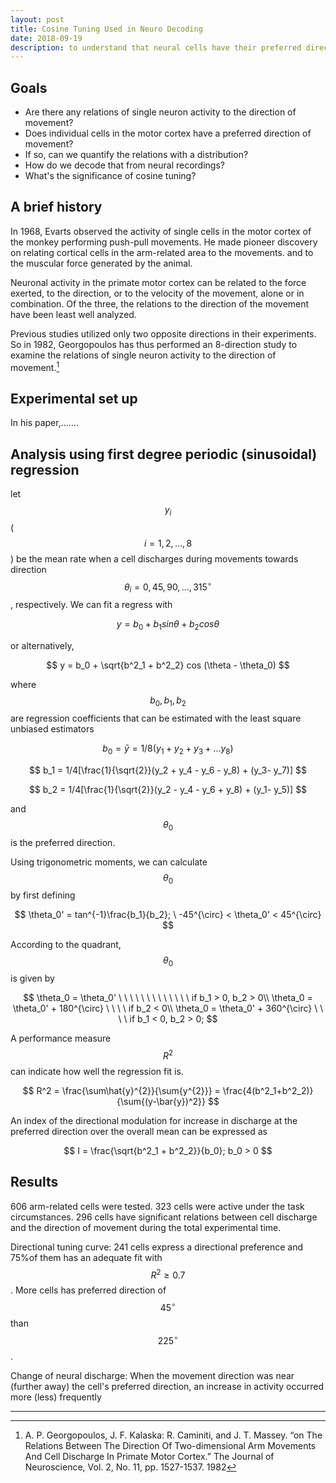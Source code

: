 ```yaml
---
layout: post
title: Cosine Tuning Used in Neuro Decoding
date: 2018-09-19
description: to understand that neural cells have their preferred direction of movement distributed like a sinusoidal function
---
```


## Goals

* Are there any relations of single neuron activity to the direction of movement?
* Does individual cells in the motor cortex have a preferred direction of movement?
* If so, can we quantify the relations with a distribution?
* How do we decode that from neural recordings?
* What's the significance of cosine tuning?

## A brief history

In 1968, Evarts observed the activity of single cells in the motor cortex of the monkey performing push-pull movements. He made pioneer discovery on relating cortical cells in the arm-related area to the movements. and to the muscular force generated by the animal.

Neuronal activity in the primate motor cortex can be related to the force exerted, to the direction, or to the velocity of the movement, alone or in combination. Of the three, the relations to the direction of the movement have been least well analyzed.

Previous studies utilized only two opposite directions in their experiments. So in 1982, Georgopoulos has thus performed an 8-direction study to examine the relations of single neuron activity to the direction of movement.[^Georgopoulos]

## Experimental set up

In his paper,.......

## Analysis using first degree periodic (sinusoidal) regression

let $$ y_i $$ ($$ i = 1, 2, ..., 8 $$) be the mean rate when a cell discharges during movements towards direction $$ \theta_i = 0, 45, 90, ..., 315^{\circ}$$, respectively. We can fit a regress with

$$
y = b_0 + b_1sin \theta + b_2 cos \theta
$$

or alternatively,

$$
y = b_0 + \sqrt{b^2_1 + b^2_2} cos (\theta - \theta_0)
$$

where $$ b_0, b_1, b_2 $$ are regression coefficients that can be estimated with the least square unbiased estimators

$$
b_0 = \bar{y} = 1/8(y_1 + y_2 + y_3 + ... y_8)
$$

$$
b_1 = 1/4[\frac{1}{\sqrt{2}}(y_2 + y_4 - y_6 - y_8) + (y_3- y_7)]
$$

$$
b_2 = 1/4[\frac{1}{\sqrt{2}}(y_2 - y_4 - y_6 + y_8) + (y_1- y_5)]
$$

and $$\theta_0$$ is the preferred direction.

Using trigonometric moments, we can calculate $$\theta_0$$ by first defining

$$
\theta_0' = tan^{-1}\frac{b_1}{b_2}; \ -45^{\circ} < \theta_0' < 45^{\circ}
$$

According to the quadrant, $$\theta_0$$ is given by

$$
\theta_0 = \theta_0' \ \ \ \ \ \ \ \ \ \ \ \ \ if b_1 > 0, b_2 > 0\\
\theta_0 = \theta_0' + 180^{\circ} \ \ \ \ if b_2 < 0\\
\theta_0 = \theta_0' + 360^{\circ} \ \ \ \ if b_1 < 0, b_2 > 0;
$$

A performance measure $$R^2$$ can indicate how well the regression fit is.

$$
R^2 = \frac{\sum\hat{y}^{2}}{\sum{y^{2}}} = \frac{4(b^2_1+b^2_2)}{\sum{(y-\bar{y})^2}}
$$

An index of the directional modulation for increase in discharge at the preferred direction over the overall mean can be expressed as

$$
I = \frac{\sqrt{b^2_1 + b^2_2}}{b_0}; b_0 > 0
$$

## Results

606 arm-related cells were tested. 323 cells were active under the task circumstances. 296 cells have significant relations between cell discharge and the direction of movement during the total experimental time.

Directional tuning curve: 241 cells express a directional preference and 75\%of them has an adequate fit with $$ R^2 \geq 0.7 $$. More cells has preferred direction of $$45^{\circ}$$ than $$225^{\circ}$$.

Change of neural discharge: When the movement direction was near (further away) the cell's preferred direction, an increase in activity occurred more (less) frequently


---
[^Georgopoulos]: A. P. Georgopoulos, J. F. Kalaska: R. Caminiti, and J. T. Massey. “on The Relations Between The Direction Of Two-dimensional Arm Movements And Cell Discharge In Primate Motor Cortex.” The Journal of Neuroscience, Vol. 2, No. 11, pp. 1527-1537. 1982
